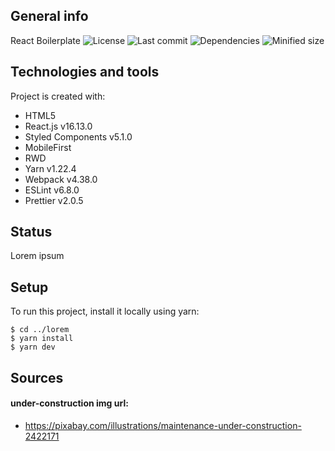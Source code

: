 ## General info

React Boilerplate
![License](https://img.shields.io/github/license/krystianbialy/react-boilerplate.svg)
![Last commit](https://img.shields.io/github/last-commit/krystianbialy/react-boilerplate.svg)
![Dependencies](https://img.shields.io/librariesio/github/krystianbialy/react-boilerplate.svg)
![Minified size](https://img.shields.io/bundlephobia/min/react-boilerplate.svg)

## Technologies and tools

Project is created with:

- HTML5
- React.js v16.13.0
- Styled Components v5.1.0
- MobileFirst
- RWD
- Yarn v1.22.4
- Webpack v4.38.0
- ESLint v6.8.0
- Prettier v2.0.5

## Status

Lorem ipsum

## Setup

To run this project, install it locally using yarn:

```
$ cd ../lorem
$ yarn install
$ yarn dev
```

## Sources

#### under-construction img url:

- https://pixabay.com/illustrations/maintenance-under-construction-2422171
